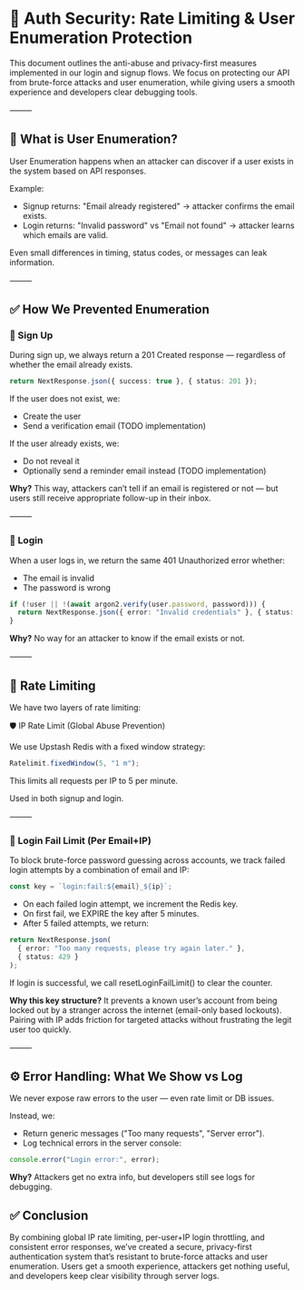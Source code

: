 # 🧠 Auth Security: Rate Limiting & User Enumeration Protection

This document outlines the anti-abuse and privacy-first measures implemented in our login and signup flows. We focus on protecting our API from brute-force attacks and user enumeration, while giving users a smooth experience and developers clear debugging tools.

⸻

## 🚨 What is User Enumeration?

User Enumeration happens when an attacker can discover if a user exists in the system based on API responses.

Example:

- Signup returns: "Email already registered" → attacker confirms the email exists.
- Login returns: "Invalid password" vs "Email not found" → attacker learns which emails are valid.

Even small differences in timing, status codes, or messages can leak information.

⸻

## ✅ How We Prevented Enumeration

### 🔐 Sign Up

During sign up, we always return a 201 Created response — regardless of whether the email already exists.

```ts
return NextResponse.json({ success: true }, { status: 201 });
```

If the user does not exist, we:

- Create the user
- Send a verification email (TODO implementation)

If the user already exists, we:

- Do not reveal it
- Optionally send a reminder email instead (TODO implementation)

**Why?**
This way, attackers can’t tell if an email is registered or not — but users still receive appropriate follow-up in their inbox.

⸻

### 🔐 Login

When a user logs in, we return the same 401 Unauthorized error whether:

- The email is invalid
- The password is wrong

```ts
if (!user || !(await argon2.verify(user.password, password))) {
  return NextResponse.json({ error: "Invalid credentials" }, { status: 401 });
}
```

**Why?**
No way for an attacker to know if the email exists or not.

⸻

## 🚧 Rate Limiting

We have two layers of rate limiting:

🛡️ IP Rate Limit (Global Abuse Prevention)

We use Upstash Redis with a fixed window strategy:

```ts
Ratelimit.fixedWindow(5, "1 m");
```

This limits all requests per IP to 5 per minute.

Used in both signup and login.

⸻

### 📧 Login Fail Limit (Per Email+IP)

To block brute-force password guessing across accounts, we track failed login attempts by a combination of email and IP:

```ts
const key = `login:fail:${email}_${ip}`;
```

- On each failed login attempt, we increment the Redis key.
- On first fail, we EXPIRE the key after 5 minutes.
- After 5 failed attempts, we return:

```ts
return NextResponse.json(
  { error: "Too many requests, please try again later." },
  { status: 429 }
);
```

If login is successful, we call resetLoginFailLimit() to clear the counter.

**Why this key structure?**
It prevents a known user’s account from being locked out by a stranger across the internet (email-only based lockouts). Pairing with IP adds friction for targeted attacks without frustrating the legit user too quickly.

⸻

## ⚙️ Error Handling: What We Show vs Log

We never expose raw errors to the user — even rate limit or DB issues.

Instead, we:

- Return generic messages ("Too many requests", "Server error").
- Log technical errors in the server console:

```ts
console.error("Login error:", error);
```

**Why?**
Attackers get no extra info, but developers still see logs for debugging.

## ✅ Conclusion

By combining global IP rate limiting, per-user+IP login throttling, and consistent error responses, we’ve created a secure, privacy-first authentication system that’s resistant to brute-force attacks and user enumeration. Users get a smooth experience, attackers get nothing useful, and developers keep clear visibility through server logs.
